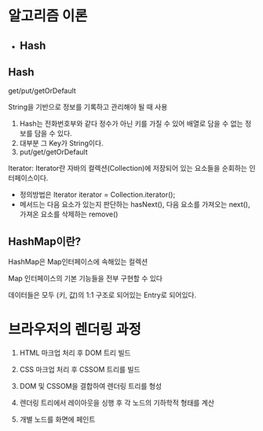 # 알고리즘 이론

- ## Hash

## Hash

get/put/getOrDefault

String을 기반으로 정보를 기록하고 관리해야 될 때 사용

1. Hash는 전화번호부와 같다 정수가 아닌 키를 가질 수 있어 배열로 담을 수 없는 정보를 담을 수 있다.
2. 대부분 그 Key가 String이다.
3. put/get/getOrDefault

Iterator: Iterator란 자바의 컬렉션(Collection)에 저장되어 있는 요소들을 순회하는 인터페이스이다.

- 정의방법은 Iterator<T> iterator = Collection.iterator();
- 메서드는 다음 요소가 있는지 판단하는 hasNext(), 다음 요소를 가져오는 next(), 가져온 요소를 삭제하는 remove()

## **HashMap이란?**

HashMap은 Map인터페이스에 속해있는 컬렉션

Map 인터페이스의 기본 기능들을 전부 구현할 수 있다

데이터들은 모두 (키, 값)의 1:1 구조로 되어있는 Entry로 되어있다.



# 브라우저의 렌더링 과정

1. HTML 마크업 처리 후 DOM 트리 빌드

2. CSS 마크업 처리 후 CSSOM 트리를 빌드

3. DOM 및 CSSOM을 결합하여 렌더링 트리를 형성

4. 렌더링 트리에서 레이아웃을 싱행 후 각 노드의 기하학적 형태를 계산

5. 개별 노드를 화면에 페인트
